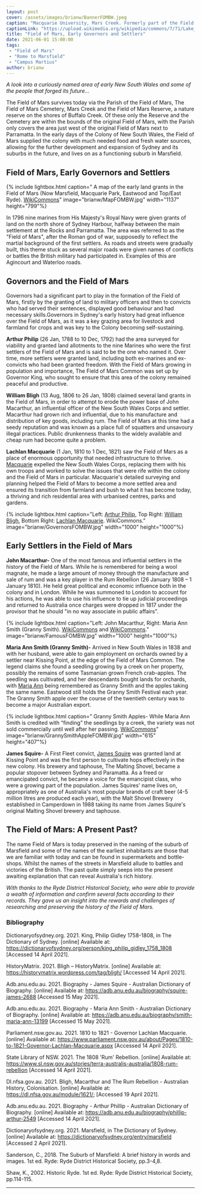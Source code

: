 ```yaml
---
layout: post
cover: /assets/images/brianw/BannerFOMBW.jpeg
caption: "Macquarie University, Mars Creek. Formerly part of the Field of Mars Common. WikiCommons"
captionLink: "https://upload.wikimedia.org/wikipedia/commons/7/71/Lake_and_Campus_Panorama%2C_Macquarie_University.JPG"
title: "Field of Mars, Early Governors and Settlers"
date: 2021-06-01 15:00:00
tags:
 - "Field of Mars"
 - "Rome to Marsfield"
 - "Campus Martius"
author: brianw
---
```

_A look into a curiously named area of early New South Wales and some of the people that forged its future…_

The Field of Mars survives today via the Parish of the Field of Mars, The Field of Mars Cemetery, Mars Creek and the Field of Mars Reserve, a nature reserve on the shores of Buffalo Creek. Of these only the Reserve and the Cemetery are within the bounds of the original Field of Mars, with the Parish only covers the area just west of the original Field of Mars next to Parramatta. In the early days of the Colony of New South Wales, the Field of Mars supplied the colony with much needed food and fresh water sources, allowing for the further development and expansion of Sydney and its suburbs in the future, and lives on as a functioning suburb in Marsfield.

## Field of Mars, Early Governors and Settlers

{% include lightbox.html
caption=" A map of the early land grants in the Field of Mars (Now Marsfield, Macquarie Park, Eastwood and Top/East Ryde). [WikiCommons](https://upload.wikimedia.org/wikipedia/commons/5/50/Original_Land_Grants_RYDE_1792-1809.jpg)"
image="brianw/MapFOMBW.jpg"
width="1137"
height="799"%}


In 1796 nine marines from His Majesty's Royal Navy were given grants of land on the north shore of Sydney Harbour, halfway between the main settlement at the Rocks and Parramatta. The area was referred to as the &quot;Field of Mars&quot;, after the Roman god of war, supposedly to reflect the martial background of the first settlers. As roads and streets were gradually built, this theme stuck as several major roads were given names of conflicts or battles the British military had participated in. Examples of this are Agincourt and Waterloo roads.


## Governors and the Field of Mars


Governors had a significant part to play in the formation of the Field of Mars, firstly by the granting of land to military officers and then to convicts who had served their sentences, displayed good behaviour and had necessary skills.Governors in Sydney&#39;s early history had great influence over the Field of Mars, as it was a key grazing area for livestock and farmland for crops and was key to the Colony becoming self-sustaining.

**Arthur Philip** (26 Jan, 1788 to 10 Dec, 1792) had the area surveyed for viability and granted land allotments to the nine Marines who were the first settlers of the Field of Mars and is said to be the one who named it. Over time, more settlers were granted land, including both ex-marines and ex-convicts who had been granted freedom. With the Field of Mars growing in population and importance, The Field of Mars Common was set up by Governor King, who sought to ensure that this area of the colony remained peaceful and productive.

**William Bligh** (13 Aug, 1806 to 26 Jan, 1808) claimed several land grants in the Field of Mars, in order to attempt to erode the power base of John Macarthur, an influential officer of the New South Wales Corps and settler. Macarthur had grown rich and influential, due to his manufacture and distribution of key goods, including rum. The Field of Mars at this time had a seedy reputation and was known as a place full of squatters and unsavoury illegal practices. Public drunkenness thanks to the widely available and cheap rum had become quite a problem.

**Lachlan Macquarie** (1 Jan, 1810 to 1 Dec, 1821) saw the Field of Mars as a place of enormous opportunity that needed infrastructure to thrive. [Macquarie](https://www.parliament.nsw.gov.au/about/Pages/1810-to-1821-Governor-Lachlan-Macquarie.aspx) expelled the New South Wales Corps, replacing them with his own troops and worked to solve the issues that were rife within the colony and the Field of Mars in particular. Macquarie&#39;s detailed surveying and planning helped the Field of Mars to become a more settled area and ensured its transition from farmland and bush to what it has become today, a thriving and rich residential area with urbanised centres, parks and gardens.


{% include lightbox.html
caption="Left: [Arthur Philip](https://commons.wikimedia.org/wiki/File:Arthur_Phillip.jpg), Top Right: [William Bligh](https://commons.wikimedia.org/wiki/File:WilliamBligh.jpeg), Bottom Right: [Lachlan Macquarie](https://commons.wikimedia.org/wiki/File:Ln-Governor-Lachlan_macquarie.jpg). WikiCommons."
image="brianw/GovernorsFOMBW.jpg"
width="1000"
height="1000"%}

## Early Settlers in the Field of Mars


**John Macarthur-** One of the most famous and influential settlers in the history of the Field of Mars. While he is remembered for being a wool magnate, he made a large amount of money through the manufacture and sale of rum and was a key player in the Rum Rebellion (26 January 1808 – 1 January 1810). He held great political and economic influence both in the colony and in London. While he was summoned to London to account for his actions, he was able to use his influence to tie up judicial proceedings and returned to Australia once charges were dropped in 1817 under the provisor that he should &quot;in no way associate in public affairs&quot;.


{% include lightbox.html
caption="Left: John Macarthur, Right: Maria Ann Smith (Granny Smith).
 [WikiCommons](https://commons.wikimedia.org/wiki/File:John_Macarthur.jpg) and [WikiCommons](https://commons.wikimedia.org/wiki/File:Maria_Ann_Sherwood_Smith_a3055001h.jpg)."
image="brianw/FamousFOMBW.jpg"
width="1000"
height="1000"%}

**Maria Ann Smith (Granny Smith)-** Arrived in New South Wales in 1838 and with her husband, were able to gain employment on orchards owned by a settler near Kissing Point, at the edge of the Field of Mars Common. The legend claims she found a seedling growing by a creek on her property, possibly the remains of some Tasmanian grown French crab-apples. The seedling was cultivated, and her descendants bought lands for orchards, with [Maria Ann](https://adb.anu.edu.au/biography/smith-maria-ann-13199) being remembered as Granny Smith and the apples taking the same name. Eastwood still holds the Granny Smith Festival each year. The Granny Smith apple over the course of the twentieth century was to become a major Australian export.


{% include lightbox.html
caption=" Granny Smith Apples- While Maria Ann Smith is credited with “finding” the seedlings by a creek, the variety was not sold commercially until well after her passing. [WikiCommons](https://www.publicdomainpictures.net/en/view-image.php?image=28985&amp;picture=granny-smith-apple)"
image="brianw/GrannySmithAppleFOMBW.jpg"
width="615"
height="407"%}

**James Squire-** A First Fleet convict, [James Squire](https://adb.anu.edu.au/biography/squire-james-2688) was granted land at Kissing Point and was the first person to cultivate hops effectively in the new colony. His brewery and taphouse, The Malting Shovel, became a popular stopover between Sydney and Paramatta. As a freed or emancipated convict, he became a voice for the emancipist class, who were a growing part of the population. James Squires&#39; name lives on, appropriately as one of Australia&#39;s most popular brands of craft beer (4-5 million litres are produced each year), with the Malt Shovel Brewery established in Camperdown in 1988 taking its name from James Squire&#39;s original Malting Shovel brewery and taphouse.


## The Field of Mars: A Present Past?


The name Field of Mars is today preserved in the naming of the suburb of Marsfield and some of the names of the earliest inhabitants are those that we are familiar with today and can be found in supermarkets and bottle-shops. Whilst the names of the streets in Marsfield allude to battles and victories of the British. The past quite simply seeps into the present awaiting explanation that can reveal Australia&#39;s rich history.

_With thanks to the Ryde District Historical Society, who were able to provide a wealth of information and confirm several facts according to their records. They gave us an insight into the rewards and challenges of researching and preserving the history of the Field of Mars._

### Bibliography

Dictionaryofsydney.org. 2021. King, Philip Gidley 1758-1808, in The Dictionary of Sydney. [online] Available at: https://dictionaryofsydney.org/person/king_philip_gidley_1758_1808 [Accessed 14 April 2021].

HistoryMatrix. 2021. Bligh – HistoryMatrix. [online] Available at: https://historymatrix.wordpress.com/tag/bligh/ [Accessed 14 April 2021].

Adb.anu.edu.au. 2021. Biography - James Squire - Australian Dictionary of Biography. [online] Available at: https://adb.anu.edu.au/biography/squire-james-2688 [Accessed 15 May 2021].

Adb.anu.edu.au. 2021. Biography - Maria Ann Smith - Australian Dictionary of Biography. [online] Available at: https://adb.anu.edu.au/biography/smith-maria-ann-13199 [Accessed 15 May 2021].

Parliament.nsw.gov.au. 2021. 1810 to 1821 - Governor Lachlan Macquarie. [online] Available at: https://www.parliament.nsw.gov.au/about/Pages/1810-to-1821-Governor-Lachlan-Macquarie.aspx [Accessed 14 April 2021].

State Library of NSW. 2021. The 1808 &#39;Rum&#39; Rebellion. [online] Available at: https://www.sl.nsw.gov.au/stories/terra-australis-australia/1808-rum-rebellion [Accessed 14 April 2021].

Dl.nfsa.gov.au. 2021. Bligh, Macarthur and The Rum Rebellion - Australian History, Colonisation. [online] Available at: https://dl.nfsa.gov.au/module/1621/; [Accessed 19 April 2021].

Adb.anu.edu.au. 2021. Biography - Arthur Phillip - Australian Dictionary of Biography. [online] Available at: https://adb.anu.edu.au/biography/phillip-arthur-2549 [Accessed 14 April 2021].

Dictionaryofsydney.org. 2021. Marsfield, in The Dictionary of Sydney. [online] Available at: https://dictionaryofsydney.org/entry/marsfield [Accessed 2 April 2021].

Sanderson, C., 2018. The Suburb of Marsfield: A brief history in words and images. 1st ed. Ryde: Ryde District Historical Society, pp.3-4,8.

Shaw, K., 2002. Historic Ryde. 1st ed. Ryde: Ryde District Historical Society, pp.114-115.


---------------------------------------------------------------------------
